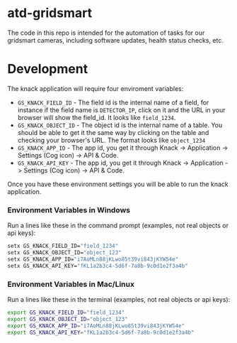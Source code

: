 # atd-gridsmart

The code in this repo is intended for the automation of tasks for our gridsmart cameras, including software updates, health status checks, etc.

# Development 

The knack application will require four enviroment variables:

- `GS_KNACK_FIELD_ID` - The field id is the internal name of a field, for instance if the field name is `DETECTOR_IP`, click on it and the URL in your browser will show the field_id. It looks like `field_1234`.
- `GS_KNACK_OBJECT_ID` - The object id is the internal name of a table. You should be able to get it the same way by clicking on the table and checking your browser's URL. The format looks like `object_1234`
- `GS_KNACK_APP_ID` - The app id, you get it through Knack -> Application -> Settings (Cog icon) -> API & Code. 
- `GS_KNACK_API_KEY` - The app id, you get it through Knack -> Application -> Settings (Cog icon) -> API & Code.

Once you have these environment settings you will be able to run the knack application.

### Environment Variables in Windows

Run a lines like these in the command prompt (examples, not real objects or api keys):

```bash
setx GS_KNACK_FIELD_ID="field_1234"
setx GS_KNACK_OBJECT_ID="object_123"
setx GS_KNACK_APP_ID="i7AoMLn88jKLwo85t39vi843jKYW54e"
setx GS_KNACK_API_KEY="fKL1a2b3c4-5d6f-7a8b-9c0d1e2f3a4b"
```

### Environment Variables in Mac/Linux

Run a lines like these in the terminal (examples, not real objects or api keys):

```bash
export GS_KNACK_FIELD_ID="field_1234"
export GS_KNACK_OBJECT_ID="object_123"
export GS_KNACK_APP_ID="i7AoMLn88jKLwo85t39vi843jKYW54e"
export GS_KNACK_API_KEY="fKL1a2b3c4-5d6f-7a8b-9c0d1e2f3a4b"
```

